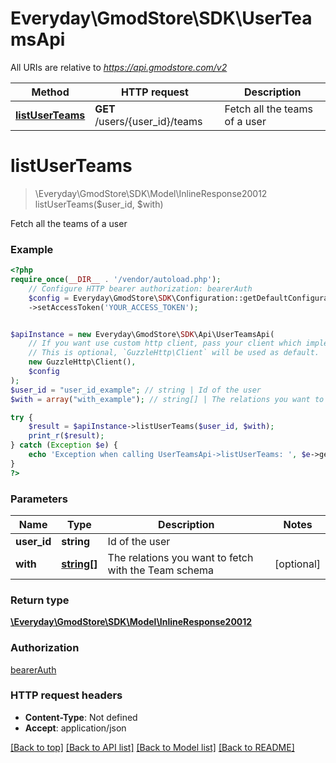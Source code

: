 # Everyday\GmodStore\SDK\UserTeamsApi

All URIs are relative to *https://api.gmodstore.com/v2*

Method | HTTP request | Description
------------- | ------------- | -------------
[**listUserTeams**](UserTeamsApi.md#listuserteams) | **GET** /users/{user_id}/teams | Fetch all the teams of a user

# **listUserTeams**
> \Everyday\GmodStore\SDK\Model\InlineResponse20012 listUserTeams($user_id, $with)

Fetch all the teams of a user

### Example
```php
<?php
require_once(__DIR__ . '/vendor/autoload.php');
    // Configure HTTP bearer authorization: bearerAuth
    $config = Everyday\GmodStore\SDK\Configuration::getDefaultConfiguration()
    ->setAccessToken('YOUR_ACCESS_TOKEN');


$apiInstance = new Everyday\GmodStore\SDK\Api\UserTeamsApi(
    // If you want use custom http client, pass your client which implements `GuzzleHttp\ClientInterface`.
    // This is optional, `GuzzleHttp\Client` will be used as default.
    new GuzzleHttp\Client(),
    $config
);
$user_id = "user_id_example"; // string | Id of the user
$with = array("with_example"); // string[] | The relations you want to fetch with the Team schema

try {
    $result = $apiInstance->listUserTeams($user_id, $with);
    print_r($result);
} catch (Exception $e) {
    echo 'Exception when calling UserTeamsApi->listUserTeams: ', $e->getMessage(), PHP_EOL;
}
?>
```

### Parameters

Name | Type | Description  | Notes
------------- | ------------- | ------------- | -------------
 **user_id** | **string**| Id of the user |
 **with** | [**string[]**](../Model/string.md)| The relations you want to fetch with the Team schema | [optional]

### Return type

[**\Everyday\GmodStore\SDK\Model\InlineResponse20012**](../Model/InlineResponse20012.md)

### Authorization

[bearerAuth](../../README.md#bearerAuth)

### HTTP request headers

 - **Content-Type**: Not defined
 - **Accept**: application/json

[[Back to top]](#) [[Back to API list]](../../README.md#documentation-for-api-endpoints) [[Back to Model list]](../../README.md#documentation-for-models) [[Back to README]](../../README.md)

